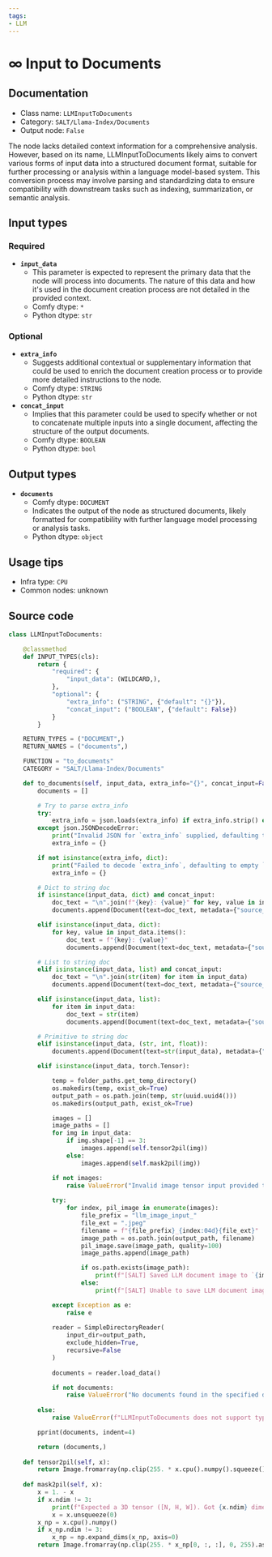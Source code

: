 ```yaml
---
tags:
- LLM
---
```


# ∞ Input to Documents
## Documentation
- Class name: `LLMInputToDocuments`
- Category: `SALT/Llama-Index/Documents`
- Output node: `False`

The node lacks detailed context information for a comprehensive analysis. However, based on its name, LLMInputToDocuments likely aims to convert various forms of input data into a structured document format, suitable for further processing or analysis within a language model-based system. This conversion process may involve parsing and standardizing data to ensure compatibility with downstream tasks such as indexing, summarization, or semantic analysis.
## Input types
### Required
- **`input_data`**
    - This parameter is expected to represent the primary data that the node will process into documents. The nature of this data and how it's used in the document creation process are not detailed in the provided context.
    - Comfy dtype: `*`
    - Python dtype: `str`
### Optional
- **`extra_info`**
    - Suggests additional contextual or supplementary information that could be used to enrich the document creation process or to provide more detailed instructions to the node.
    - Comfy dtype: `STRING`
    - Python dtype: `str`
- **`concat_input`**
    - Implies that this parameter could be used to specify whether or not to concatenate multiple inputs into a single document, affecting the structure of the output documents.
    - Comfy dtype: `BOOLEAN`
    - Python dtype: `bool`
## Output types
- **`documents`**
    - Comfy dtype: `DOCUMENT`
    - Indicates the output of the node as structured documents, likely formatted for compatibility with further language model processing or analysis tasks.
    - Python dtype: `object`
## Usage tips
- Infra type: `CPU`
- Common nodes: unknown


## Source code
```python
class LLMInputToDocuments:

    @classmethod
    def INPUT_TYPES(cls):
        return {
            "required": {
                "input_data": (WILDCARD,),
            },
            "optional": {
                "extra_info": ("STRING", {"default": "{}"}),
                "concat_input": ("BOOLEAN", {"default": False})
            }
        }

    RETURN_TYPES = ("DOCUMENT",)
    RETURN_NAMES = ("documents",)

    FUNCTION = "to_documents"
    CATEGORY = "SALT/Llama-Index/Documents"

    def to_documents(self, input_data, extra_info="{}", concat_input=False):
        documents = []

        # Try to parse extra_info
        try:
            extra_info = json.loads(extra_info) if extra_info.strip() else {}
        except json.JSONDecodeError:
            print("Invalid JSON for `extra_info` supplied, defaulting to empty `extra_info` dict.")
            extra_info = {}

        if not isinstance(extra_info, dict):
            print("Failed to decode `extra_info`, defaulting to empty `extra_info` dict.")
            extra_info = {}

        # Dict to string doc
        if isinstance(input_data, dict) and concat_input:
            doc_text = "\n".join(f"{key}: {value}" for key, value in input_data.items())
            documents.append(Document(text=doc_text, metadata={"source_type": "dict", **extra_info}))

        elif isinstance(input_data, dict):
            for key, value in input_data.items():
                doc_text = f"{key}: {value}"
                documents.append(Document(text=doc_text, metadata={"source_type": "dict", **extra_info}))

        # List to string doc
        elif isinstance(input_data, list) and concat_input:
            doc_text = "\n".join(str(item) for item in input_data)
            documents.append(Document(text=doc_text, metadata={"source_type": "list", **extra_info}))

        elif isinstance(input_data, list):
            for item in input_data:
                doc_text = str(item)
                documents.append(Document(text=doc_text, metadata={"source_type": "list", **extra_info}))

        # Primitive to string doc
        elif isinstance(input_data, (str, int, float)):
            documents.append(Document(text=str(input_data), metadata={"source_type": type(input_data).__name__, **extra_info}))

        elif isinstance(input_data, torch.Tensor):

            temp = folder_paths.get_temp_directory()
            os.makedirs(temp, exist_ok=True)
            output_path = os.path.join(temp, str(uuid.uuid4()))
            os.makedirs(output_path, exist_ok=True)

            images = []
            image_paths = []
            for img in input_data:
                if img.shape[-1] == 3:
                    images.append(self.tensor2pil(img))
                else:
                    images.append(self.mask2pil(img))

            if not images:
                raise ValueError("Invalid image tensor input provided to convert to PIL!")
            
            try:
                for index, pil_image in enumerate(images):
                    file_prefix = "llm_image_input_"
                    file_ext = ".jpeg"
                    filename = f"{file_prefix}_{index:04d}{file_ext}"
                    image_path = os.path.join(output_path, filename)
                    pil_image.save(image_path, quality=100)
                    image_paths.append(image_path)

                    if os.path.exists(image_path):
                        print(f"[SALT] Saved LLM document image to `{image_path}`")
                    else:
                        print(f"[SALT] Unable to save LLM document image to `{image_path}`")

            except Exception as e:
                raise e
            
            reader = SimpleDirectoryReader(
                input_dir=output_path,
                exclude_hidden=True,
                recursive=False
            )
            
            documents = reader.load_data()

            if not documents:
                raise ValueError("No documents found in the specified directory.")
            
        else:
            raise ValueError(f"LLMInputToDocuments does not support type `{type(input_data).__name__}`. Please provide: dict, list, str, int, float.")

        pprint(documents, indent=4)

        return (documents,)
    
    def tensor2pil(self, x):
        return Image.fromarray(np.clip(255. * x.cpu().numpy().squeeze(), 0, 255).astype(np.uint8))
    
    def mask2pil(self, x):
        x = 1. - x
        if x.ndim != 3:
            print(f"Expected a 3D tensor ([N, H, W]). Got {x.ndim} dimensions.")
            x = x.unsqueeze(0) 
        x_np = x.cpu().numpy()
        if x_np.ndim != 3:
            x_np = np.expand_dims(x_np, axis=0) 
        return Image.fromarray(np.clip(255. * x_np[0, :, :], 0, 255).astype(np.uint8), 'L')

```

